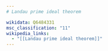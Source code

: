 ```yaml
---
# Landau prime ideal theorem

wikidata: Q6484331
msc_classification: "11"
wikipedia_links:
  - "[[Landau prime ideal theorem]]"
---
```

